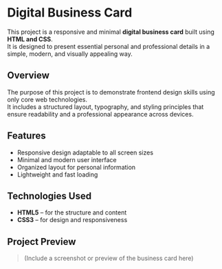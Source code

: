 # Digital Business Card

This project is a responsive and minimal **digital business card** built using **HTML and CSS**.  
It is designed to present essential personal and professional details in a simple, modern, and visually appealing way.

## Overview

The purpose of this project is to demonstrate frontend design skills using only core web technologies.  
It includes a structured layout, typography, and styling principles that ensure readability and a professional appearance across devices.

## Features

- Responsive design adaptable to all screen sizes  
- Minimal and modern user interface  
- Organized layout for personal information  
- Lightweight and fast loading  

## Technologies Used

- **HTML5** – for the structure and content  
- **CSS3** – for design and responsiveness  

## Project Preview

> (Include a screenshot or preview of the business card here)

